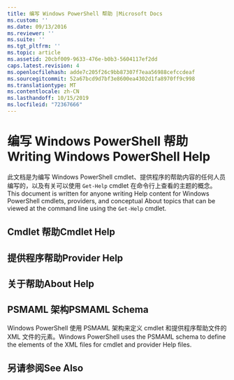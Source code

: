 ```yaml
---
title: 编写 Windows PowerShell 帮助 |Microsoft Docs
ms.custom: ''
ms.date: 09/13/2016
ms.reviewer: ''
ms.suite: ''
ms.tgt_pltfrm: ''
ms.topic: article
ms.assetid: 20cbf009-9633-476e-b0b3-5604117ef2dd
caps.latest.revision: 4
ms.openlocfilehash: adde7c205f26c9bb87307f7eaa56988cefccdeaf
ms.sourcegitcommit: 52a67bcd9d7bf3e8600ea4302d1fa8970ff9c998
ms.translationtype: MT
ms.contentlocale: zh-CN
ms.lasthandoff: 10/15/2019
ms.locfileid: "72367666"
---
```

# <a name="writing-windows-powershell-help"></a><span data-ttu-id="2616a-102">编写 Windows PowerShell 帮助</span><span class="sxs-lookup"><span data-stu-id="2616a-102">Writing Windows PowerShell Help</span></span>

<span data-ttu-id="2616a-103">此文档是为编写 Windows PowerShell cmdlet、提供程序的帮助内容的任何人员编写的，以及有关可以使用 `Get-Help` cmdlet 在命令行上查看的主题的概念。</span><span class="sxs-lookup"><span data-stu-id="2616a-103">This document is written for anyone writing Help content for Windows PowerShell cmdlets, providers, and conceptual About topics that can be viewed at the command line using the `Get-Help` cmdlet.</span></span>

## <a name="cmdlet-help"></a><span data-ttu-id="2616a-104">Cmdlet 帮助</span><span class="sxs-lookup"><span data-stu-id="2616a-104">Cmdlet Help</span></span>

## <a name="provider-help"></a><span data-ttu-id="2616a-105">提供程序帮助</span><span class="sxs-lookup"><span data-stu-id="2616a-105">Provider Help</span></span>

## <a name="about-help"></a><span data-ttu-id="2616a-106">关于帮助</span><span class="sxs-lookup"><span data-stu-id="2616a-106">About Help</span></span>

## <a name="psmaml-schema"></a><span data-ttu-id="2616a-107">PSMAML 架构</span><span class="sxs-lookup"><span data-stu-id="2616a-107">PSMAML Schema</span></span>

 <span data-ttu-id="2616a-108">Windows PowerShell 使用 PSMAML 架构来定义 cmdlet 和提供程序帮助文件的 XML 文件的元素。</span><span class="sxs-lookup"><span data-stu-id="2616a-108">Windows PowerShell uses the PSMAML schema to define the elements of the XML files for cmdlet and provider Help files.</span></span>

## <a name="see-also"></a><span data-ttu-id="2616a-109">另请参阅</span><span class="sxs-lookup"><span data-stu-id="2616a-109">See Also</span></span>

